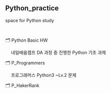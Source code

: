 ## Python_practice
space for Python study

</br>

🗂️ Python Basic HW

　 내일배움캠프 DA 과정 중 진행한 Python 기초 과제

🗂️ P_Programmers

　 프로그래머스 Python3 ~Lv.2 문제

🗂️ P_HakerRank

